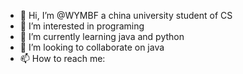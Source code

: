 - 👋 Hi, I’m @WYMBF a china university student of CS
- 👀 I’m interested in programing
- 🌱 I’m currently learning java and python
- 💞️ I’m looking to collaborate on java
- 📫 How to reach me: 

<!---
WYMBF/WYMBF is a ✨ special ✨ repository because its `README.md` (this file) appears on your GitHub profile.
You can click the Preview link to take a look at your changes.
--->
